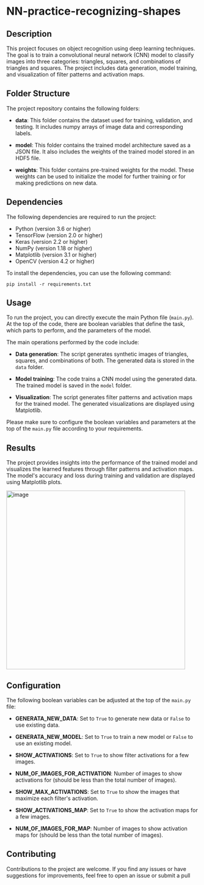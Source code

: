 # NN-practice-recognizing-shapes

## Description

This project focuses on object recognition using deep learning techniques. The goal is to train a convolutional neural network (CNN) model to classify images into three categories: triangles, squares, and combinations of triangles and squares. The project includes data generation, model training, and visualization of filter patterns and activation maps.

## Folder Structure

The project repository contains the following folders:

- **data**: This folder contains the dataset used for training, validation, and testing. It includes numpy arrays of image data and corresponding labels.

- **model**: This folder contains the trained model architecture saved as a JSON file. It also includes the weights of the trained model stored in an HDF5 file.

- **weights**: This folder contains pre-trained weights for the model. These weights can be used to initialize the model for further training or for making predictions on new data.

## Dependencies

The following dependencies are required to run the project:

- Python (version 3.6 or higher)
- TensorFlow (version 2.0 or higher)
- Keras (version 2.2 or higher)
- NumPy (version 1.18 or higher)
- Matplotlib (version 3.1 or higher)
- OpenCV (version 4.2 or higher)

To install the dependencies, you can use the following command:

```
pip install -r requirements.txt
```

## Usage

To run the project, you can directly execute the main Python file (`main.py`). At the top of the code, there are boolean variables that define the task, which parts to perform, and the parameters of the model.

The main operations performed by the code include:

- **Data generation**: The script generates synthetic images of triangles, squares, and combinations of both. The generated data is stored in the `data` folder.

- **Model training**: The code trains a CNN model using the generated data. The trained model is saved in the `model` folder.

- **Visualization**: The script generates filter patterns and activation maps for the trained model. The generated visualizations are displayed using Matplotlib.

Please make sure to configure the boolean variables and parameters at the top of the `main.py` file according to your requirements.

## Results

The project provides insights into the performance of the trained model and visualizes the learned features through filter patterns and activation maps. The model's accuracy and loss during training and validation are displayed using Matplotlib plots.

<img width="468" alt="image" src="https://github.com/lironfarzam/NN-practice-recognizing-shapes/assets/87701576/f4f9edfc-efbd-4157-a214-5f2cbbc79994">


## Configuration

The following boolean variables can be adjusted at the top of the `main.py` file:

- **GENERATA_NEW_DATA**: Set to `True` to generate new data or `False` to use existing data.

- **GENERATA_NEW_MODEL**: Set to `True` to train a new model or `False` to use an existing model.

- **SHOW_ACTIVATIONS**: Set to `True` to show filter activations for a few images.

- **NUM_OF_IMAGES_FOR_ACTIVATION**: Number of images to show activations for (should be less than the total number of images).

- **SHOW_MAX_ACTIVATIONS**: Set to `True` to show the images that maximize each filter's activation.

- **SHOW_ACTIVATIONS_MAP**: Set to `True` to show the activation maps for a few images.

- **NUM_OF_IMAGES_FOR_MAP**: Number of images to show activation maps for (should be less than the total number of images).
  

## Contributing

Contributions to the project are welcome. If you find any issues or have suggestions for improvements, feel free to open an issue or submit a pull



